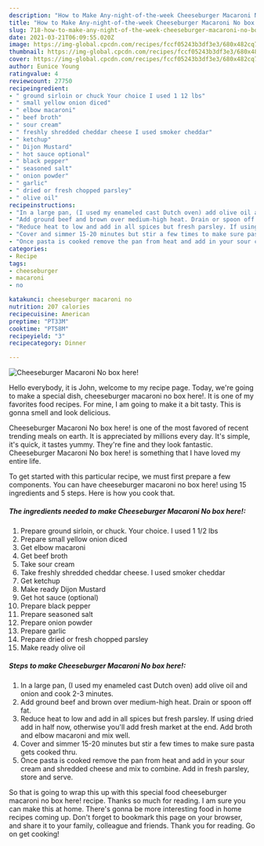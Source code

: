 ```yaml
---
description: "How to Make Any-night-of-the-week Cheeseburger Macaroni No box here!"
title: "How to Make Any-night-of-the-week Cheeseburger Macaroni No box here!"
slug: 718-how-to-make-any-night-of-the-week-cheeseburger-macaroni-no-box-here
date: 2021-03-21T06:09:55.020Z
image: https://img-global.cpcdn.com/recipes/fccf05243b3df3e3/680x482cq70/cheeseburger-macaroni-no-box-here-recipe-main-photo.jpg
thumbnail: https://img-global.cpcdn.com/recipes/fccf05243b3df3e3/680x482cq70/cheeseburger-macaroni-no-box-here-recipe-main-photo.jpg
cover: https://img-global.cpcdn.com/recipes/fccf05243b3df3e3/680x482cq70/cheeseburger-macaroni-no-box-here-recipe-main-photo.jpg
author: Eunice Young
ratingvalue: 4
reviewcount: 27750
recipeingredient:
- " ground sirloin or chuck Your choice I used 1 12 lbs"
- " small yellow onion diced"
- " elbow macaroni"
- " beef broth"
- " sour cream"
- " freshly shredded cheddar cheese I used smoker cheddar"
- " ketchup"
- " Dijon Mustard"
- " hot sauce optional"
- " black pepper"
- " seasoned salt"
- " onion powder"
- " garlic"
- " dried or fresh chopped parsley"
- " olive oil"
recipeinstructions:
- "In a large pan, (I used my enameled cast Dutch oven) add olive oil and onion and cook 2-3 minutes."
- "Add ground beef and brown over medium-high heat. Drain or spoon off fat."
- "Reduce heat to low and add in all spices but fresh parsley. If using dried add in half now, otherwise you&#39;ll add fresh market at the end. Add broth and elbow macaroni and mix well."
- "Cover and simmer 15-20 minutes but stir a few times to make sure pasta gets cooked thru."
- "Once pasta is cooked remove the pan from heat and add in your sour cream and shredded cheese and mix to combine. Add in fresh parsley, store and serve."
categories:
- Recipe
tags:
- cheeseburger
- macaroni
- no

katakunci: cheeseburger macaroni no 
nutrition: 207 calories
recipecuisine: American
preptime: "PT33M"
cooktime: "PT58M"
recipeyield: "3"
recipecategory: Dinner

---
```



![Cheeseburger Macaroni No box here!](https://img-global.cpcdn.com/recipes/fccf05243b3df3e3/680x482cq70/cheeseburger-macaroni-no-box-here-recipe-main-photo.jpg)

Hello everybody, it is John, welcome to my recipe page. Today, we're going to make a special dish, cheeseburger macaroni no box here!. It is one of my favorites food recipes. For mine, I am going to make it a bit tasty. This is gonna smell and look delicious.

Cheeseburger Macaroni No box here! is one of the most favored of recent trending meals on earth. It is appreciated by millions every day. It's simple, it's quick, it tastes yummy. They're fine and they look fantastic. Cheeseburger Macaroni No box here! is something that I have loved my entire life.




To get started with this particular recipe, we must first prepare a few components. You can have cheeseburger macaroni no box here! using 15 ingredients and 5 steps. Here is how you cook that.

<!--inarticleads1-->

##### The ingredients needed to make Cheeseburger Macaroni No box here!:

1. Prepare  ground sirloin, or chuck. Your choice. I used 1 1/2 lbs
1. Prepare  small yellow onion diced
1. Get  elbow macaroni
1. Get  beef broth
1. Take  sour cream
1. Take  freshly shredded cheddar cheese. I used smoker cheddar
1. Get  ketchup
1. Make ready  Dijon Mustard
1. Get  hot sauce (optional)
1. Prepare  black pepper
1. Prepare  seasoned salt
1. Prepare  onion powder
1. Prepare  garlic
1. Prepare  dried or fresh chopped parsley
1. Make ready  olive oil




<!--inarticleads2-->

##### Steps to make Cheeseburger Macaroni No box here!:

1. In a large pan, (I used my enameled cast Dutch oven) add olive oil and onion and cook 2-3 minutes.
1. Add ground beef and brown over medium-high heat. Drain or spoon off fat.
1. Reduce heat to low and add in all spices but fresh parsley. If using dried add in half now, otherwise you&#39;ll add fresh market at the end. Add broth and elbow macaroni and mix well.
1. Cover and simmer 15-20 minutes but stir a few times to make sure pasta gets cooked thru.
1. Once pasta is cooked remove the pan from heat and add in your sour cream and shredded cheese and mix to combine. Add in fresh parsley, store and serve.




So that is going to wrap this up with this special food cheeseburger macaroni no box here! recipe. Thanks so much for reading. I am sure you can make this at home. There's gonna be more interesting food in home recipes coming up. Don't forget to bookmark this page on your browser, and share it to your family, colleague and friends. Thank you for reading. Go on get cooking!
